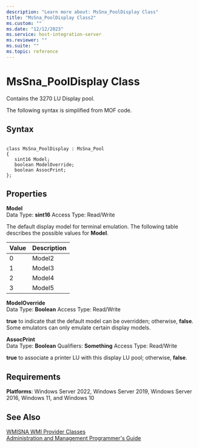 ```yaml
---
description: "Learn more about: MsSna_PoolDisplay Class"
title: "MsSna_PoolDisplay Class2"
ms.custom: ""
ms.date: "12/12/2023"
ms.service: host-integration-server
ms.reviewer: ""
ms.suite: ""
ms.topic: reference
---
```

# MsSna_PoolDisplay Class
Contains the 3270 LU Display pool.  
  
 The following syntax is simplified from MOF code.  
  
## Syntax  
  
```  
  
class MsSna_PoolDisplay : MsSna_Pool  
{  
   sint16 Model;  
   boolean ModelOverride;  
   boolean AssocPrint;  
};  
```  
  
## Properties  
 **Model**  
 Data Type: **sint16** Access Type: Read/Write  
  
 The default display model for terminal emulation. The following table describes the possible values for **Model**.  
  
|Value|Description|  
|-----------|-----------------|  
|0|Model2|  
|1|Model3|  
|2|Model4|  
|3|Model5|  
  
 **ModelOverride**  
 Data Type: **Boolean** Access Type: Read/Write  
  
 **true** to indicate that the default model can be overridden; otherwise, **false**. Some emulators can only emulate certain display models.  
  
 **AssocPrint**  
 Data Type: **Boolean** Qualifiers: **Something** Access Type: Read/Write  
  
 **true** to associate a printer LU with this display LU pool; otherwise, **false**.  
  
## Requirements  
 **Platforms**: Windows Server 2022, Windows Server 2019, Windows Server 2016, Windows 11, and Windows 10  
  
## See Also  
 [WMISNA WMI Provider Classes](../core/wmisna-wmi-provider-classes2.md)   
 [Administration and Management Programmer's Guide](./administration-and-management-programmer-s-guide2.md)
